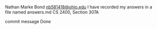 Nathan Marke Bond 
nb581418@ohio.edu
I have recorded my answers in a file named answers.md
CS 2400, Section 307A


commit message
Done 